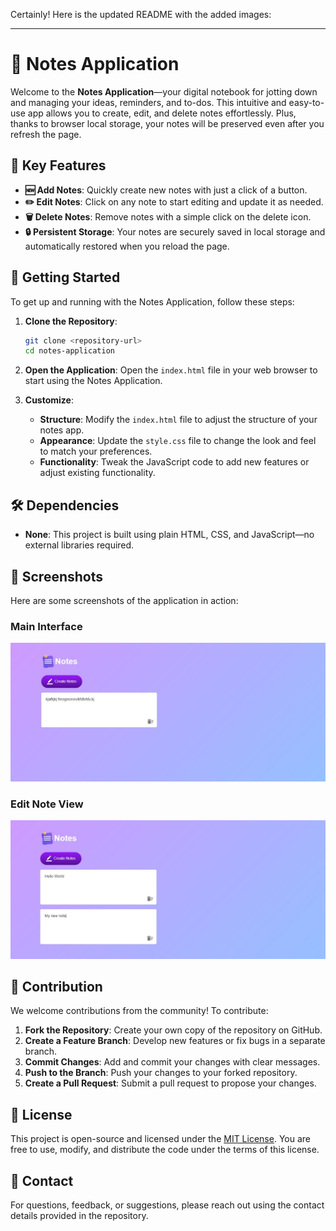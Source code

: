 Certainly! Here is the updated README with the added images:

---

# 📝 Notes Application

Welcome to the **Notes Application**—your digital notebook for jotting down and managing your ideas, reminders, and to-dos. This intuitive and easy-to-use app allows you to create, edit, and delete notes effortlessly. Plus, thanks to browser local storage, your notes will be preserved even after you refresh the page.

## 🌟 Key Features

- **🆕 Add Notes**: Quickly create new notes with just a click of a button.
- **✏️ Edit Notes**: Click on any note to start editing and update it as needed.
- **🗑️ Delete Notes**: Remove notes with a simple click on the delete icon.
- **🔒 Persistent Storage**: Your notes are securely saved in local storage and automatically restored when you reload the page.

## 🚀 Getting Started

To get up and running with the Notes Application, follow these steps:

1. **Clone the Repository**:

   ```bash
   git clone <repository-url>
   cd notes-application
   ```

2. **Open the Application**:
   Open the `index.html` file in your web browser to start using the Notes Application.

3. **Customize**:
   - **Structure**: Modify the `index.html` file to adjust the structure of your notes app.
   - **Appearance**: Update the `style.css` file to change the look and feel to match your preferences.
   - **Functionality**: Tweak the JavaScript code to add new features or adjust existing functionality.

## 🛠️ Dependencies

- **None**: This project is built using plain HTML, CSS, and JavaScript—no external libraries required.

## 📸 Screenshots

Here are some screenshots of the application in action:

### Main Interface

![Main Interface](https://github.com/shamshubham/notes-app/blob/master/screenShots/Capture.JPG)

### Edit Note View

![Edit Note View](https://github.com/shamshubham/notes-app/blob/master/screenShots/Capture1.JPG)

## 🤝 Contribution

We welcome contributions from the community! To contribute:

1. **Fork the Repository**: Create your own copy of the repository on GitHub.
2. **Create a Feature Branch**: Develop new features or fix bugs in a separate branch.
3. **Commit Changes**: Add and commit your changes with clear messages.
4. **Push to the Branch**: Push your changes to your forked repository.
5. **Create a Pull Request**: Submit a pull request to propose your changes.

## 📜 License

This project is open-source and licensed under the [MIT License](LICENSE). You are free to use, modify, and distribute the code under the terms of this license.

## 📧 Contact

For questions, feedback, or suggestions, please reach out using the contact details provided in the repository.
